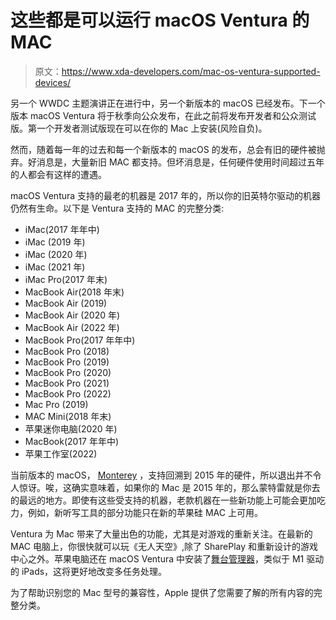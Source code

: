 # 这些都是可以运行 macOS Ventura 的 MAC

> 原文：<https://www.xda-developers.com/mac-os-ventura-supported-devices/>

另一个 WWDC 主题演讲正在进行中，另一个新版本的 macOS 已经发布。下一个版本 macOS Ventura 将于秋季向公众发布，在此之前将发布开发者和公众测试版。第一个开发者测试版现在可以在你的 Mac 上安装(风险自负)。

然而，随着每一年的过去和每一个新版本的 macOS 的发布，总会有旧的硬件被抛弃。好消息是，大量新旧 MAC 都支持。但坏消息是，任何硬件使用时间超过五年的人都会有这样的遭遇。

macOS Ventura 支持的最老的机器是 2017 年的，所以你的旧英特尔驱动的机器仍然有生命。以下是 Ventura 支持的 MAC 的完整分类:

*   iMac(2017 年年中)
*   iMac (2019 年)
*   iMac (2020 年)
*   iMac (2021 年)
*   iMac Pro(2017 年末)
*   MacBook Air(2018 年末)
*   MacBook Air (2019)
*   MacBook Air (2020 年)
*   MacBook Air (2022 年)
*   MacBook Pro(2017 年年中)
*   MacBook Pro (2018)
*   MacBook Pro (2019)
*   MacBook Pro (2020)
*   MacBook Pro (2021)
*   MacBook Pro (2022)
*   Mac Pro (2019)
*   MAC Mini(2018 年末)
*   苹果迷你电脑(2020 年)
*   MacBook(2017 年年中)
*   苹果工作室(2022)

当前版本的 macOS， [Monterey](https://www.xda-developers.com/macos-monterey/) ，支持回溯到 2015 年的硬件，所以退出并不令人惊讶。唉，这确实意味着，如果你的 Mac 是 2015 年的，那么蒙特雷就是你去的最远的地方。即使有这些受支持的机器，老款机器在一些新功能上可能会更加吃力，例如，新听写工具的部分功能只在新的苹果硅 MAC 上可用。

Ventura 为 Mac 带来了大量出色的功能，尤其是对游戏的重新关注。在最新的 MAC 电脑上，你很快就可以玩《无人天空》,除了 SharePlay 和重新设计的游戏中心之外。苹果电脑还在 macOS Ventura 中安装了[舞台管理器](https://www.xda-developers.com/stage-manager-makes-managing-multiple-windows-breeze-macos-ventura/)，类似于 M1 驱动的 iPads，这将更好地改变多任务处理。

为了帮助识别您的 Mac 型号的兼容性，Apple 提供了您需要了解的所有内容的完整分类。